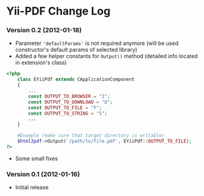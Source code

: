 Yii-PDF Change Log
==================

### Version 0.2 (2012-01-18)

* Parameter `'defaultParams'` is not required anymore (will be used constructor's default params of selected library)
* Added a few helper constants for `Output()` method (detailed info located in extension's class)

```php
<?php
    class EYiiPdf extends CApplicationComponent
    {
        ...
        const OUTPUT_TO_BROWSER = "I";
        const OUTPUT_TO_DOWNLOAD = "D";
        const OUTPUT_TO_FILE = "F";
        const OUTPUT_TO_STRING = "S";
        ...
    }

    #Example (make sure that target directory is writable)
    $html2pdf->Output('/path/to/file.pdf', EYiiPdf::OUTPUT_TO_FILE);
?>
```

* Some small fixes

### Version 0.1 (2012-01-16)

* Initial release